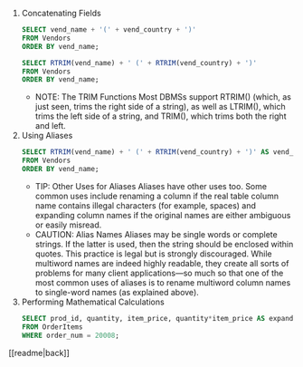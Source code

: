 1. Concatenating Fields
	```sql
	SELECT vend_name + '(' + vend_country + ')'
	FROM Vendors
	ORDER BY vend_name;
	```
	```sql
	SELECT RTRIM(vend_name) + ' (' + RTRIM(vend_country) + ')'
	FROM Vendors
	ORDER BY vend_name;
	```
	- NOTE: The TRIM Functions
		Most DBMSs support RTRIM() (which, as just seen, trims the right side of a string), as well as LTRIM(), which trims the left side of a string, and TRIM(), which trims both the right and left.
2. Using Aliases
	```sql
	SELECT RTRIM(vend_name) + ' (' + RTRIM(vend_country) + ')' AS vend_title
	FROM Vendors
	ORDER BY vend_name;
	```
	- TIP: Other Uses for Aliases
		Aliases have other uses too. Some common uses include renaming a column if the real table column name contains illegal characters (for example, spaces) and expanding column names if the original names are either ambiguous or easily misread.
	- CAUTION: Alias Names
		Aliases may be single words or complete strings. If the latter is used, then the string should be enclosed within quotes. This practice is legal but is strongly discouraged. While multiword names are indeed highly readable, they create all sorts of problems for many client applications—so much so that one of the most common uses of aliases is to rename multiword column names to single-word names (as explained above).
3. Performing Mathematical Calculations
	```sql
	SELECT prod_id, quantity, item_price, quantity*item_price AS expanded_price
	FROM OrderItems
	WHERE order_num = 20008;
	```

[[readme|back]]